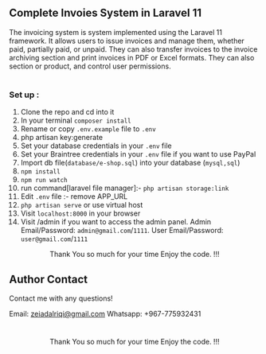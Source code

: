 

## Complete Invoies System in  Laravel 11
The invoicing system is system implemented using the Laravel 11 framework. It allows users to issue invoices and manage them, whether paid, partially paid, or unpaid. They can also transfer invoices to the invoice archiving section and print invoices in PDF or Excel formats. They can also section or product, and control user permissions.



#

### Set up :

1. Clone the repo and cd into it
2. In your terminal ```composer install```
3. Rename or copy ```.env.example``` file to ``.env``
4. php artisan key:generate
5. Set your database credentials in your ```.env``` file
6. Set your Braintree credentials in your ```.env``` file if you want to use PayPal
7. Import db file(```database/e-shop.sql```) into your database (```mysql,sql```)
8. ```npm install```
9. ```npm run watch```
10. run command[laravel file manager]:-  ```php artisan storage:link```
11. Edit ```.env``` file :- remove APP_URL
10. ```php artisan serve``` or use virtual host
11. Visit ```localhost:8000``` in your browser
12. Visit /admin if you want to access the admin panel. Admin Email/Password: ```admin@gmail.com```/```1111```. User Email/Password: ```user@gmail.com```/```1111```

<p style="text-align:center">Thank You so much for your time Enjoy the code. !!!</p>



 ## Author Contact
  Contact me with any questions!<br>

  Email: zeiadalriqi@gmail.com
  Whatsapp: +967-775932431

  #
<p style="text-align:center">Thank You so much for your time Enjoy the code. !!!</p>
